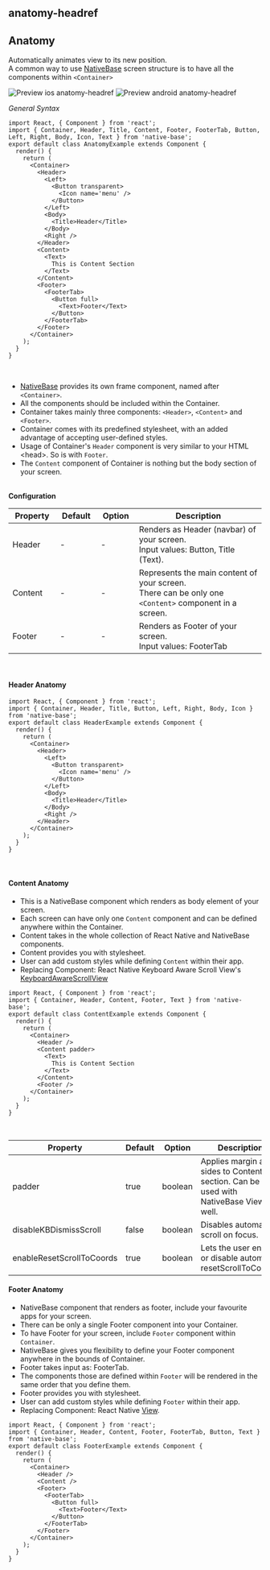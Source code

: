 ## anatomy-headref
## Anatomy

Automatically animates view to its new position.<br />
A common way to use [NativeBase](https://nativebase.io/) screen structure is to have all the components within <code>&lt;Container></code><br />

![Preview ios anatomy-headref](https://github.com/GeekyAnts/NativeBase-KitchenSink/raw/v2.5.2/screenshots/ios/anatomy.png)
![Preview android anatomy-headref](https://github.com/GeekyAnts/NativeBase-KitchenSink/raw/v2.5.2/screenshots/android/anatomy.png)

*General Syntax*
<pre class="line-numbers"><code class="language-jsx">import React, { Component } from 'react';
import { Container, Header, Title, Content, Footer, FooterTab, Button, Left, Right, Body, Icon, Text } from 'native-base';
export default class AnatomyExample extends Component {
  render() {
    return (
      &lt;Container>
        &lt;Header>
          &lt;Left>
            &lt;Button transparent>
              &lt;Icon name='menu' />
            &lt;/Button>
          &lt;/Left>
          &lt;Body>
            &lt;Title>Header&lt;/Title>
          &lt;/Body>
          &lt;Right />
        &lt;/Header>
        &lt;Content>
          &lt;Text>
            This is Content Section
          &lt;/Text>
        &lt;/Content>
        &lt;Footer>
          &lt;FooterTab>
            &lt;Button full>
              &lt;Text>Footer&lt;/Text>
            &lt;/Button>
          &lt;/FooterTab>
        &lt;/Footer>
      &lt;/Container>
    );
  }
}</code></pre><br />


* [NativeBase](https://nativebase.io/) provides its own frame component, named after <code>&lt;Container></code>.
* All the components should be included within the Container.
* Container takes mainly three components: <code>&lt;Header></code>, <code>&lt;Content></code> and <code>&lt;Footer></code>.
* Container comes with its predefined stylesheet, with an added advantage of accepting user-defined styles.
* Usage of Container's <code>Header</code> component is very similar to your HTML &lt;head>. So is with <code>Footer</code>.
* The <code>Content</code> component of Container is nothing but the body section of your screen.<br /><br />

**Configuration**<br />
    <table class="table table-bordered">
        <thead>
            <tr>
                <th>Property</th>
                <th>Default</th>
                <th>Option</th>
                <th width="50%">Description</th>
            </tr>
        </thead>
        <tbody>
            <tr>
                <td>Header</td>
                <td> - </td>
                <td> - </td>
                <td>Renders as Header (navbar) of your screen.<br />
                    Input values: Button, Title (Text).
                </td>
            </tr>
            <tr>
                <td>Content</td>
                <td> - </td>
                <td> - </td>
                <td>Represents the main content of your screen.<br />
                    There can be only one <code style="background-color: #FFF">&lt;Content></code> component in a screen.
                </td>
            </tr>
            <tr>
                <td>Footer</td>
                <td> - </td>
                <td> - </td>
                <td>Renders as Footer of your screen.<br />
                    Input values: FooterTab
                    </a>
                </td>
            </tr>
        </tbody>
    </table><br />

#### Header Anatomy

<pre class="line-numbers"><code class="language-jsx">import React, { Component } from 'react';
import { Container, Header, Title, Button, Left, Right, Body, Icon } from 'native-base';
export default class HeaderExample extends Component {
  render() {
    return (
      &lt;Container>
        &lt;Header>
          &lt;Left>
            &lt;Button transparent>
              &lt;Icon name='menu' />
            &lt;/Button>
          &lt;/Left>
          &lt;Body>
            &lt;Title>Header&lt;/Title>
          &lt;/Body>
          &lt;Right />
        &lt;/Header>
      &lt;/Container>
    );
  }
}</code></pre><br />


#### Content Anatomy

* This is a NativeBase component which renders as body element of your screen.
* Each screen can have only one <code>Content</code> component and can be defined anywhere within the Container.
* Content takes in the whole collection of React Native and NativeBase components.
* Content provides you with stylesheet.
* User can add custom styles while defining <code>Content</code> within their app.
* Replacing Component:
  React Native Keyboard Aware Scroll View's [KeyboardAwareScrollView](https://github.com/APSL/react-native-keyboard-aware-scroll-view)

<pre class="line-numbers"><code class="language-jsx">import React, { Component } from 'react';
import { Container, Header, Content, Footer, Text } from 'native-base';
export default class ContentExample extends Component {
  render() {
    return (
      &lt;Container>
        &lt;Header />
        &lt;Content padder>
          &lt;Text>
            This is Content Section
          &lt;/Text>
        &lt;/Content>
        &lt;Footer />
      &lt;/Container>
    );
  }
}</code></pre><br />

<table class="table table-bordered">
    <thead>
        <tr>
            <th>Property</th>
            <th>Default</th>
            <th>Option</th>
            <th width="50%">Description</th>
        </tr>
    </thead>
    <tbody>
        <tr>
            <td>padder</td>
            <td>true</td>
            <td>boolean</td>
            <td>Applies margin at all sides to Content section. Can be used with NativeBase View as well.</td>
        </tr>
        <tr>
            <td>disableKBDismissScroll</td>
            <td>false</td>
            <td>boolean</td>
            <td>Disables automatic scroll on focus.</td>
        </tr>
        <tr>
            <td>enableResetScrollToCoords</td>
            <td>true</td>
            <td>boolean</td>
            <td>Lets the user enable or disable automatic resetScrollToCoords.</td>
        </tr>
    </tbody>
</table>


#### Footer Anatomy

* NativeBase component that renders as footer, include your favourite apps for your screen.
* There can be only a single Footer component into your Container.
* To have Footer for your screen, include <code>Footer</code> component within <code>Container</code>.
* NativeBase gives you flexibility to define your Footer component anywhere in the bounds of Container.
* Footer takes input as: FooterTab.
* The components those are defined within <code>Footer</code> will be rendered in the same order that you define them.
* Footer provides you with stylesheet.
* User can add custom styles while defining <code>Footer</code> within their app.
* Replacing Component: React Native [View](https://facebook.github.io/react-native/docs/view.html).


<pre class="line-numbers"><code class="language-jsx">import React, { Component } from 'react';
import { Container, Header, Content, Footer, FooterTab, Button, Text } from 'native-base';
export default class FooterExample extends Component {
  render() {
    return (
      &lt;Container>
        &lt;Header />
        &lt;Content />
        &lt;Footer>
          &lt;FooterTab>
            &lt;Button full>
              &lt;Text>Footer&lt;/Text>
            &lt;/Button>
          &lt;/FooterTab>
        &lt;/Footer>
      &lt;/Container>
    );
  }
}</code></pre><br />
